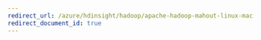 ```yaml
---
redirect_url: /azure/hdinsight/hadoop/apache-hadoop-mahout-linux-mac
redirect_document_id: true
---
```

